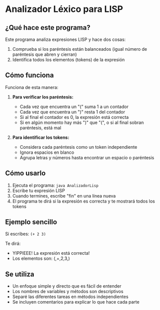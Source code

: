 # Analizador Léxico para LISP

## ¿Qué hace este programa?
Este programa analiza expresiones LISP y hace dos cosas:
1. Comprueba si los paréntesis están balanceados (igual número de paréntesis que abren y cierran)
2. Identifica todos los elementos (tokens) de la expresión

## Cómo funciona
Funciona de esta manera:

1. **Para verificar los paréntesis:**
   - Cada vez que encuentra un "(" suma 1 a un contador
   - Cada vez que encuentra un ")" resta 1 del contador
   - Si al final el contador es 0, la expresión está correcta
   - Si en algún momento hay más ")" que "(", o si al final sobran paréntesis, está mal

2. **Para identificar los tokens:**
   - Considera cada paréntesis como un token independiente
   - Ignora espacios en blanco
   - Agrupa letras y números hasta encontrar un espacio o paréntesis

## Cómo usarlo
1. Ejecuta el programa: `java AnalizadorLisp`
2. Escribe tu expresión LISP
3. Cuando termines, escribe "fin" en una línea nueva
4. El programa te dirá si la expresión es correcta y te mostrará todos los tokens

## Ejemplo sencillo
Si escribes: `(+ 2 3)`

Te dirá:
- YIPPIEEE! La expresión está correcta!
- Los elementos son: (,+,2,3,)

## Se utiliza
- Un enfoque simple y directo que es fácil de entender
- Los nombres de variables y métodos son descriptivos
- Separé las diferentes tareas en métodos independientes
- Se incluyen comentarios para explicar lo que hace cada parte

